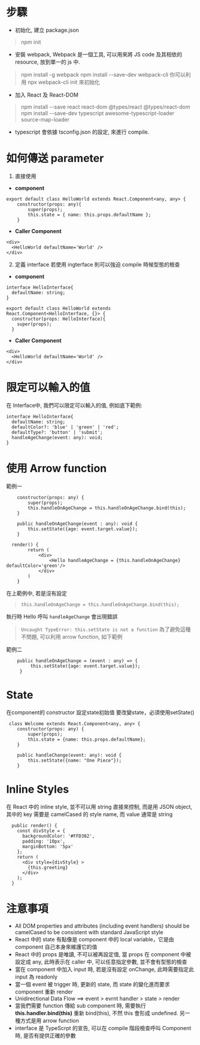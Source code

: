 # 步驟
* 初始化, 建立 package.json
> npm init
* 安裝 webpack, Webpack 是一個工具, 可以用來將 JS code 及其相依的 resource, 放到單一的 js 中.
> npm install -g webpack
> npm install --save-dev webpack-cli 
你可以利用 npx webpack-cli init 來初始化 

* 加入 React 及 React-DOM
> npm install --save react react-dom @types/react @types/react-dom
> npm install --save-dev typescript awesome-typescript-loader source-map-loader
* typescript 會依據 tsconfig.json 的設定, 來進行 compile.

# 如何傳送 parameter 
1. 直接使用
- **component** 
```
export default class HelloWorld extends React.Component<any, any> {
    constructor(props: any){
        super(props);
        this.state = { name: this.props.defaultName };
    }
```

- **Caller Component**
```
<div>
  <HelloWorld defaultName='World' />
</div>
```
2. 定義 interface
若使用 ingterface 則可以強迫 compile 時候型態的檢查
- **component** 
```
interface HelloInterface{
  defaultName: string;
}

export default class HelloWorld extends React.Component<HelloInterface, {}> {
  constructor(props: HelloInterface){
    super(props);
  }
```
- **Caller Component**
```
<div>
  <HelloWorld defaultName='World' />
</div>
```
# 限定可以輸入的值
在 Interface中, 我們可以限定可以輸入的值, 例如底下範例:
```
interface HelloInterface{
  defaultName: string;
  defaultColor?: 'blue' | 'green' | 'red';
  defaultType?: 'button' | 'submit';
  handleAgeChange(event: any): void;
}
```
# 使用 Arrow function 
範例一
```
    constructor(props: any) {
        super(props);
        this.handleOnAgeChange = this.handleOnAgeChange.bind(this);
    }

    public handleOnAgeChange(event : any): void {
        this.setState({age: event.target.value});
    }   

  render() {
        return (
            <div>
                <Hello handleAgeChange = {this.handleOnAgeChange} defaultColor='green'/>
            </div>
        )
    }     
```
在上範例中, 若是沒有設定
> `this.handleOnAgeChange = this.handleOnAgeChange.bind(this);` 

執行時 Hello 呼叫 `handleAgeChange` 會出現錯誤 
> `Uncaught TypeError: this.setState is not a function`
為了避免這種不問題, 可以利用 arrow function, 如下範例

範例二
```
    public handleOnAgeChange = (event : any) => {
         this.setState({age: event.target.value});
     }

```

# State
在component的 constructor 設定state初始值
要改變state，必須使用setState()
```
 class Welcome extends React.Component<any, any> {
    constructor(props: any) {
        super(props);
        this.state = {name: this.props.defaultName};
    }

    public handleChange(event: any): void {
        this.setState({name: "One Piece"});
    }
```

# Inline Styles
在 React 中的 inline style, 並不可以用 string 直接來控制, 而是用 JSON object, 其中的 key 需要是 camelCased 的 style name, 而 value 通常是 string
```
  public render() {
    const divStyle = {
      backgroundColor: '#FFD382',
      padding: '10px',
      marginBottom: '5px'
    };
    return (
      <div style={divStyle} >
        {this.greeting}
      </div>
    );
  }
```

# 注意事項
- All DOM properties and attributes (including event handlers) should be camelCased to be consistent with standard JavaScript style
- React 中的 state 有點像是 component 中的 local variable，它是由 component 自己本身來維護它的值
- React 中的 props 是唯讀, 不可以被再設定值, 當 props 在 component 中被設定成 any, 此時表示在 caller 中, 可以任意指定參數, 並不會有型態的檢查
- 當在 component 中加入 input 時, 若是沒有設定 onChange, 此時需要指定此 input 為 readonly
- 當一個 event 被 trigger 時, 更新的 state, 而 state 的變化進而要求 component 重新 render 
- Unidirectional Data Flow  ==> event > evrnt handler > state > render
- 當我們需要 function 傳給 sub component 時, 需要執行 **this.handler.bind(this)** 重新 bind(this), 不然 this 會形成 undefined. 另一種方式是用 arrow function 
- interface 是 TypeScrpt 的宣告, 可以在 compile 階段檢查呼叫 Component時, 是否有提供正確的參數
 
  


